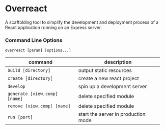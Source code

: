 # Overreact

A scaffolding tool to simplify the development and deployment process of a React application running on an Express server.


### Command Line Options

```
overreact [param] [options...]
```

| command | description |
|---------|-------------|
| `build [directory]` | output static resources |
| `create [directory]` | create a new react project |
| `develop` | spin up a development server |
| `generate [view,comp] [name]` | delete specified module |
| `remove [view,comp] [name]` | delete specified module |
| `run [port]` | start the server in production mode |
